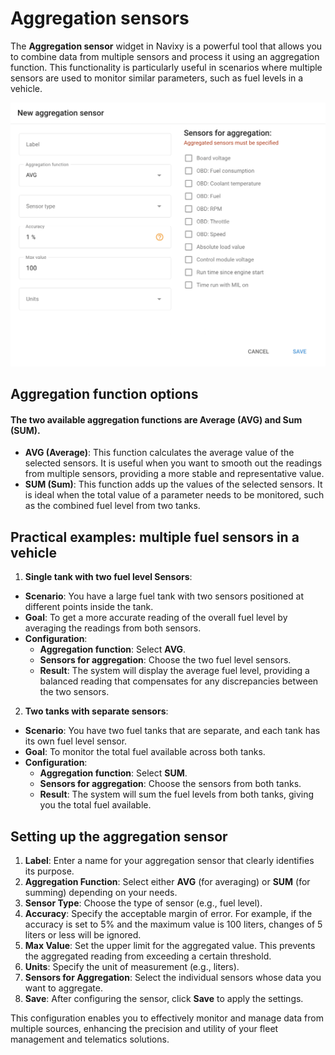 # Aggregation sensors

The **Aggregation sensor** widget in Navixy is a powerful tool that allows you to combine data from multiple sensors and process it using an aggregation function. This functionality is particularly useful in scenarios where multiple sensors are used to monitor similar parameters, such as fuel levels in a vehicle.

![image-20240815-205851.png](attachments/image-20240815-205851.png)

## Aggregation function options

#### The two available aggregation functions are **Average (AVG)** and **Sum (SUM)**.

* **AVG (Average)**: This function calculates the average value of the selected sensors. It is useful when you want to smooth out the readings from multiple sensors, providing a more stable and representative value.
* **SUM (Sum)**: This function adds up the values of the selected sensors. It is ideal when the total value of a parameter needs to be monitored, such as the combined fuel level from two tanks.

## Practical examples: multiple fuel sensors in a vehicle

1. **Single tank with two fuel level Sensors**:

* **Scenario**: You have a large fuel tank with two sensors positioned at different points inside the tank.
* **Goal**: To get a more accurate reading of the overall fuel level by averaging the readings from both sensors.
* **Configuration**:
  * **Aggregation function**: Select **AVG**.
  * **Sensors for aggregation**: Choose the two fuel level sensors.
  * **Result**: The system will display the average fuel level, providing a balanced reading that compensates for any discrepancies between the two sensors.

2. **Two tanks with separate sensors**:

* **Scenario**: You have two fuel tanks that are separate, and each tank has its own fuel level sensor.
* **Goal**: To monitor the total fuel available across both tanks.
* **Configuration**:
  * **Aggregation function**: Select **SUM**.
  * **Sensors for aggregation**: Choose the sensors from both tanks.
  * **Result**: The system will sum the fuel levels from both tanks, giving you the total fuel available.

## Setting up the aggregation sensor

1. **Label**: Enter a name for your aggregation sensor that clearly identifies its purpose.
2. **Aggregation Function**: Select either **AVG** (for averaging) or **SUM** (for summing) depending on your needs.
3. **Sensor Type**: Choose the type of sensor (e.g., fuel level).
4. **Accuracy**: Specify the acceptable margin of error. For example, if the accuracy is set to 5% and the maximum value is 100 liters, changes of 5 liters or less will be ignored.
5. **Max Value**: Set the upper limit for the aggregated value. This prevents the aggregated reading from exceeding a certain threshold.
6. **Units**: Specify the unit of measurement (e.g., liters).
7. **Sensors for Aggregation**: Select the individual sensors whose data you want to aggregate.
8. **Save**: After configuring the sensor, click **Save** to apply the settings.

This configuration enables you to effectively monitor and manage data from multiple sources, enhancing the precision and utility of your fleet management and telematics solutions.

